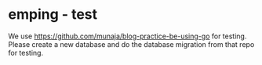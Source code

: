 # emping - test
We use https://github.com/munaja/blog-practice-be-using-go for testing. Please create a new database and do the database migration from that repo for testing.
